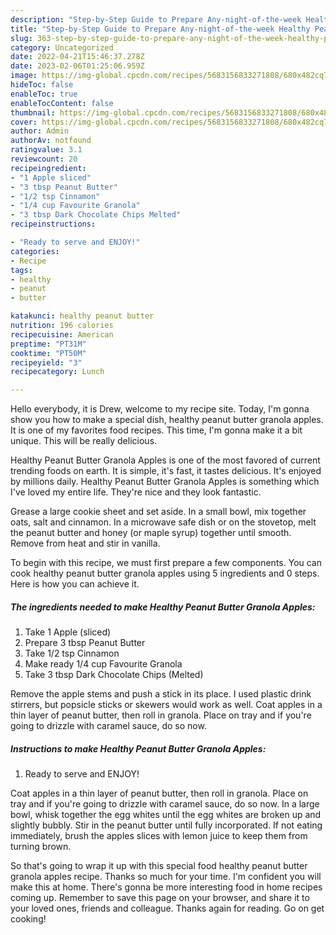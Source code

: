 ```yaml
---
description: "Step-by-Step Guide to Prepare Any-night-of-the-week Healthy Peanut Butter Granola Apples"
title: "Step-by-Step Guide to Prepare Any-night-of-the-week Healthy Peanut Butter Granola Apples"
slug: 363-step-by-step-guide-to-prepare-any-night-of-the-week-healthy-peanut-butter-granola-apples
category: Uncategorized
date: 2022-04-21T15:46:37.278Z
date: 2023-02-06T01:25:06.959Z
image: https://img-global.cpcdn.com/recipes/5683156833271808/680x482cq70/healthy-peanut-butter-granola-apples-recipe-main-photo.jpg
hideToc: false
enableToc: true
enableTocContent: false
thumbnail: https://img-global.cpcdn.com/recipes/5683156833271808/680x482cq70/healthy-peanut-butter-granola-apples-recipe-main-photo.jpg
cover: https://img-global.cpcdn.com/recipes/5683156833271808/680x482cq70/healthy-peanut-butter-granola-apples-recipe-main-photo.jpg
author: Admin
authorAv: notfound
ratingvalue: 3.1
reviewcount: 20
recipeingredient:
- "1 Apple sliced"
- "3 tbsp Peanut Butter"
- "1/2 tsp Cinnamon"
- "1/4 cup Favourite Granola"
- "3 tbsp Dark Chocolate Chips Melted"
recipeinstructions:

- "Ready to serve and ENJOY!"
categories:
- Recipe
tags:
- healthy
- peanut
- butter

katakunci: healthy peanut butter 
nutrition: 196 calories
recipecuisine: American
preptime: "PT31M"
cooktime: "PT50M"
recipeyield: "3"
recipecategory: Lunch

---
```



Hello everybody, it is Drew, welcome to my recipe site. Today, I'm gonna show you how to make a special dish, healthy peanut butter granola apples. It is one of my favorites food recipes. This time, I'm gonna make it a bit unique. This will be really delicious.

Healthy Peanut Butter Granola Apples is one of the most favored of current trending foods on earth. It is simple, it's fast, it tastes delicious. It's enjoyed by millions daily. Healthy Peanut Butter Granola Apples is something which I've loved my entire life. They're nice and they look fantastic.

Grease a large cookie sheet and set aside. In a small bowl, mix together oats, salt and cinnamon. In a microwave safe dish or on the stovetop, melt the peanut butter and honey (or maple syrup) together until smooth. Remove from heat and stir in vanilla.


To begin with this recipe, we must first prepare a few components. You can cook healthy peanut butter granola apples using 5 ingredients and 0 steps. Here is how you can achieve it.

<!--inarticleads1-->

##### The ingredients needed to make Healthy Peanut Butter Granola Apples:

1. Take 1 Apple (sliced)
1. Prepare 3 tbsp Peanut Butter
1. Take 1/2 tsp Cinnamon
1. Make ready 1/4 cup Favourite Granola
1. Take 3 tbsp Dark Chocolate Chips (Melted)


Remove the apple stems and push a stick in its place. I used plastic drink stirrers, but popsicle sticks or skewers would work as well. Coat apples in a thin layer of peanut butter, then roll in granola. Place on tray and if you&#39;re going to drizzle with caramel sauce, do so now. 

<!--inarticleads2-->

##### Instructions to make Healthy Peanut Butter Granola Apples:


1. Ready to serve and ENJOY!

Coat apples in a thin layer of peanut butter, then roll in granola. Place on tray and if you&#39;re going to drizzle with caramel sauce, do so now. In a large bowl, whisk together the egg whites until the egg whites are broken up and slightly bubbly. Stir in the peanut butter until fully incorporated. If not eating immediately, brush the apples slices with lemon juice to keep them from turning brown. 

So that's going to wrap it up with this special food healthy peanut butter granola apples recipe. Thanks so much for your time. I'm confident you will make this at home. There's gonna be more interesting food in home recipes coming up. Remember to save this page on your browser, and share it to your loved ones, friends and colleague. Thanks again for reading. Go on get cooking!
